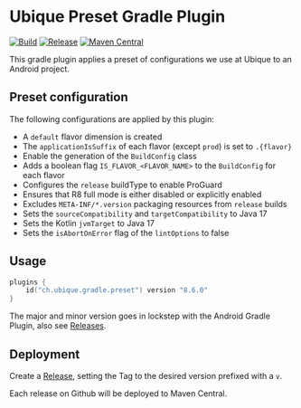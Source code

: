 # Ubique Preset Gradle Plugin

[![Build](https://github.com/UbiqueInnovation/gradle-plugin-ubique-preset-android/actions/workflows/build.yml/badge.svg)](https://github.com/UbiqueInnovation/gradle-plugin-ubique-preset-android/actions/workflows/build.yml)
[![Release](https://github.com/UbiqueInnovation/gradle-plugin-ubique-preset-android/actions/workflows/publish.yml/badge.svg)](https://github.com/UbiqueInnovation/gradle-plugin-ubique-preset-android/actions/workflows/publish.yml)
[![Maven Central](https://img.shields.io/maven-central/v/ch.ubique.gradle/ubdiag-android.svg?label=Maven%20Central)](https://search.maven.org/search?q=g:%22ch.ubique.gradle%22%20AND%20a:%22preset%22)

This gradle plugin applies a preset of configurations we use at Ubique to an Android project.

## Preset configuration

The following configurations are applied by this plugin:
* A `default` flavor dimension is created
* The `applicationIsSuffix` of each flavor (except `prod`) is set to `.{flavor}`
* Enable the generation of the `BuildConfig` class
* Adds a boolean flag `IS_FLAVOR_<FLAVOR_NAME>` to the `BuildConfig` for each flavor
* Configures the `release` buildType to enable ProGuard
* Ensures that R8 full mode is either disabled or explicitly enabled
* Excludes `META-INF/*.version` packaging resources from `release` builds
* Sets the `sourceCompatibility` and `targetCompatibility` to Java 17
* Sets the Kotlin `jvmTarget` to Java 17
* Sets the `isAbortOnError` flag of the `lintOptions` to false

## Usage

```kotlin
plugins {
	id("ch.ubique.gradle.preset") version "8.6.0"
}
```

The major and minor version goes in lockstep with the Android Gradle Plugin,
also see [Releases](https://github.com/UbiqueInnovation/gradle-plugin-ubique-preset-android/releases).

## Deployment

Create a [Release](https://github.com/UbiqueInnovation/gradle-plugin-ubique-preset-android/releases), 
setting the Tag to the desired version prefixed with a `v`.

Each release on Github will be deployed to Maven Central.
